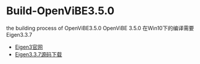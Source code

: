  # Build-OpenViBE3.5.0
the building process of OpenViBE3.5.0
OpenViBE 3.5.0 在Win10下的编译需要Eigen3.3.7
* [Eigen3官网](https://eigen.tuxfamily.org/index.php?title=Main_Page)
* [Eigen3.3.7源码下载](https://gitlab.com/libeigen/eigen/-/releases)

